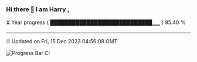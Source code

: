 ### Hi there 👋 I am Harry , 

⏳ Year progress { ████████████████████████████▁▁ } 95.40 %

---

⏰ Updated on Fri, 15 Dec 2023 04:56:08 GMT

![Progress Bar CI](https://github.com/duykhang68/duykhang68/workflows/Progress%20Bar%20CI/badge.svg)
